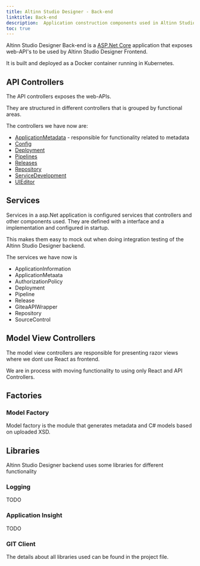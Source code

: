 ```yaml
---
title: Altinn Studio Designer - Back-end
linktitle: Back-end
description:  Application construction components used in Altinn Studio Designer backend.
toc: true
---
```


Altinn Studio Designer Back-end is a [ASP.Net Core](https://docs.microsoft.com/en-us/aspnet/core/) application
that exposes web-API's to be used by Altinn Studio Designer Frontend.

It is built and deployed as a Docker container running in Kubernetes.

## API Controllers
The API controllers exposes the web-APIs.

They are structured in different controllers that is grouped by functional areas.

The controllers we have now are:

- [ApplicationMetadata](https://github.com/Altinn/altinn-studio/blob/master/backend/src/Designer/Controllers/ApplicationMetadataController.cs) - responsible for functionality related to metadata
- [Config](https://github.com/Altinn/altinn-studio/blob/master/backend/src/Designer/Controllers/ConfigController.cs)
- [Deployment](https://github.com/Altinn/altinn-studio/blob/master/backend/src/Designer/Controllers/DeploymentsController.cs)
- [Pipelines](https://github.com/Altinn/altinn-studio/blob/master/backend/src/Designer/Controllers/PipelinesController.cs)
- [Releases](https://github.com/Altinn/altinn-studio/blob/master/backend/src/Designer/Controllers/ReleasesController.cs)
- [Repository](https://github.com/Altinn/altinn-studio/blob/master/backend/src/Designer/Controllers/RepositoryController.cs)
- [ServiceDevelopment](https://github.com/Altinn/altinn-studio/blob/master/backend/src/Designer/Controllers/ServiceDevelopmentController.cs)
- [UIEditor](https://github.com/Altinn/altinn-studio/blob/master/backend/src/Designer/Controllers/UIEditorController.cs)

## Services 
Services in a asp.Net application is configured services that controllers and other components used.
They are defined with a interface and a implementation and configured in startup. 

This makes them easy to mock out when doing integration testing of the Altinn Studio Designer backend.

The services we have now is

- ApplicationInformation
- ApplicationMetaata
- AuthorizationPolicy
- Deployment
- Pipeline
- Release
- GiteaAPIWrapper
- Repository
- SourceControl

## Model View Controllers
The model view controllers are responsible for presenting razor views where we dont use React as frontend. 

We are in process with moving functionality to using only React and API Controllers. 


## Factories

### Model Factory
Model factory is the module that generates metadata and C# models based on uploaded XSD. 


## Libraries

Altinn Studio Designer backend uses some libraries for different functionality

### Logging

TODO

### Application Insight

TODO

### GIT Client

The details about all libraries used can be found in the project file. 

